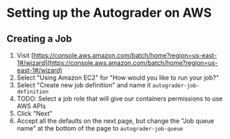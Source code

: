 # Setting up the Autograder on AWS

## Creating a Job

1. Visit [https://console.aws.amazon.com/batch/home?region=us-east-1#/wizard](https://console.aws.amazon.com/batch/home?region=us-east-1#/wizard)
2. Select "Using Amazon EC2" for "How would you like to run your job?"
3. Select "Create new job definition" and name it `autograder-job-definition`
4. TODO: Select a job role that will give our containers permissions to use AWS APIs
5. Click "Next"
6. Accept all the defaults on the next page, but change the "Job queue name" at the bottom of the page to `autograder-job-queue`
